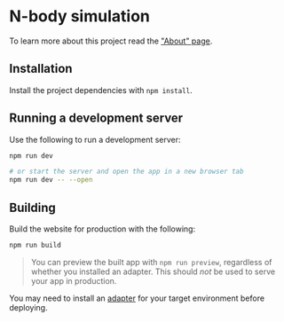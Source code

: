 # N-body simulation

To learn more about this project read the ["About" page](https://n-body.glcrx.com/about/).

## Installation

Install the project dependencies with `npm install`.

## Running a development server

Use the following to run a development server:

```bash
npm run dev

# or start the server and open the app in a new browser tab
npm run dev -- --open
```

## Building

Build the website for production with the following:

```bash
npm run build
```

> You can preview the built app with `npm run preview`, regardless of whether you installed an adapter. This should _not_ be used to serve your app in production.

You may need to install an [adapter](https://kit.svelte.dev/docs#adapters) for your target environment before deploying.
